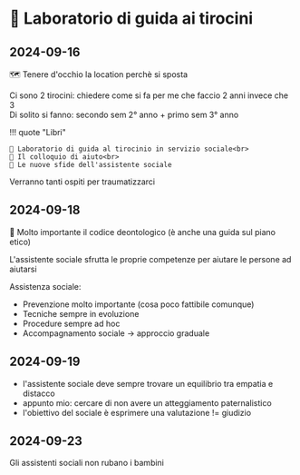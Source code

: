 # 👷 Laboratorio di guida ai tirocini

## 2024-09-16

🗺️ Tenere d'occhio la location perchè si sposta

Ci sono 2 tirocini: chiedere come si fa per me che faccio 2 anni invece che 3  
Di solito si fanno: secondo sem 2° anno + primo sem 3° anno

!!! quote "Libri"

    📖 Laboratorio di guida al tirocinio in servizio sociale<br>
    📖 Il colloquio di aiuto<br>
    📖 Le nuove sfide dell'assistente sociale

Verranno tanti ospiti per traumatizzarci

## 2024-09-18

📖 Molto importante il codice deontologico (è anche una guida sul piano etico)

L'assistente sociale sfrutta le proprie competenze per aiutare le persone ad aiutarsi

Assistenza sociale:

- Prevenzione molto importante (cosa poco fattibile comunque)
- Tecniche sempre in evoluzione
- Procedure sempre ad hoc
- Accompagnamento sociale -> approccio graduale

## 2024-09-19

- l'assistente sociale deve sempre trovare un equilibrio tra empatia e distacco
- appunto mio: cercare di non avere un atteggiamento paternalistico
- l'obiettivo del sociale è esprimere una valutazione != giudizio

## 2024-09-23

Gli assistenti sociali non rubano i bambini
